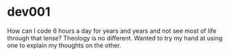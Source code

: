 # dev001

How can I code 6 hours a day for years and years and not see most of life through that lense? Theology is no different. Wanted to try my hand at using one to explain my thoughts on the other.
